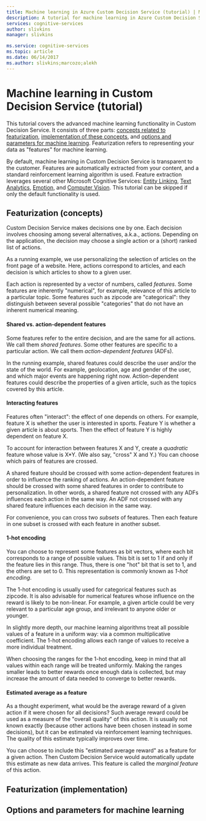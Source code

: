 ```yaml
---
title: Machine learning in Azure Custom Decision Service (tutorial) | Microsoft Docs
description: A tutorial for machine learning in Azure Custom Decision Service, a cloud-based API for contextual decision-making.
services: cognitive-services
author: slivkins
manager: slivkins

ms.service: cognitive-services
ms.topic: article
ms.date: 06/14/2017
ms.author: slivkins;marcozo;alekh
---
```


# Machine learning in Custom Decision Service (tutorial)

This tutorial covers the advanced machine learning functionality in Custom Decision Service. It consists of three parts: [concepts related to featurization](#featurization-concepts), [implementation of these concepts](#featurization-implementation), and [options and parameters for machine learning](#options-and-parameters-for-machine-learning). Featurization refers to representing your data as "features" for machine learning.

By default, machine learning in Custom Decision Service is transparent to the customer. Features are automatically extracted from your content, and a standard reinforcement learning algorithm is used. Feature extraction leverages several other Microsoft Cognitive Services: 
[Entity Linking](../entitylinking/home.md),
[Text Analytics](../Text-Analytics/overview.md),
[Emotion](../emotion/home.md), and
[Computer Vision](../computer-vision/home.md). This tutorial can be skipped if only the default functionality is used.

## Featurization (concepts)

Custom Decision Service makes decisions one by one. Each decision involves choosing among several alternatives, a.k.a., actions. Depending on the application, the decision may choose a single action or a (short) ranked list of actions. 

As a running example, we use personalizing the selection of articles on the front page of a website. Here, actions correspond to articles, and each decision is which articles to show to a given user.

Each action is represented by a vector of numbers, called *features*. Some features are inherently "numerical", for example, relevance of this article to a particular topic. Some features such as zipcode are "categorical": they distinguish between several possible "categories" that do not have an inherent numerical meaning.

#### Shared vs. action-dependent features

Some features refer to the entire decision, and are the same for all actions. We call them *shared features*. Some other features are specific to a particular action. We call them *action-dependent features* (ADFs).

In the running example, shared features could describe the user and/or the state of the world. For example, geolocation, age and gender of the user, and which major events are happening right now. Action-dependent features could describe the properties of a given article, such as the topics covered by this article.

#### Interacting features

Features often "interact": the effect of one depends on others. For example, feature X is whether the user is interested in sports. Feature Y is whether a given article is about sports. Then the effect of feature Y is highly dependent on feature X.

To account for interaction between features X and Y, create a *quadratic* feature whose value is X\*Y. (We also say, "cross" X and Y.) You can choose which pairs of features are crossed. 

A shared feature should be crossed with some action-dependent features in order to influence the ranking of actions. An action-dependent feature should be crossed with some shared features in order to contribute to personalization. In other words, a shared feature not crossed with any ADFs influences each action in the same way. An ADF not crossed with any shared feature influences each decision in the same way.

For convenience, you can cross two *subsets* of features. Then each feature in one subset is crossed with each feature in another subset.

#### 1-hot encoding

You can choose to represent some features as bit vectors, where each bit corresponds to a range of possible values. This bit is set to 1 if and only if the feature lies in this range. Thus, there is one "hot" bit that is set to 1, and the others are set to 0. This representation is commonly known as *1-hot encoding*.

The 1-hot encoding is usually used for categorical features such as zipcode. It is also advisable for numerical features whose influence on the reward is likely to be non-linear. For example, a given article could be very relevant to a particular age group, and irrelevant to anyone older or younger. 

In slightly more depth, our machine learning algorithms treat all possible values of a feature in a uniform way: via a common multiplicative coefficient. The 1-hot encoding allows each range of values to receive a more individual treatment. 

When choosing the ranges for the 1-hot encoding, keep in mind that all values within each range will be treated uniformly. Making the ranges smaller leads to better rewards once enough data is collected, but may increase the amount of data needed to converge to better rewards.

#### Estimated average as a feature

As a thought experiment, what would be the average reward of a given action if it were chosen for all decisions? Such average reward could be used as a measure of the "overall quality" of this action. It is usually not known exactly (because other actions have been chosen instead in some decisions), but it can be estimated via reinforcement learning techniques. The quality of this estimate typically improves over time.

You can choose to include this "estimated average reward" as a feature for a given action. Then Custom Decision Service would automatically update this estimate as new data arrives. This feature is called the *marginal feature* of this action.

## Featurization (implementation)

## Options and parameters for machine learning